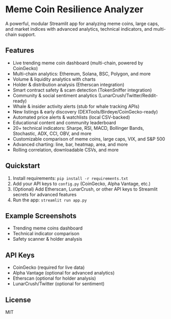 # Meme Coin Resilience Analyzer

A powerful, modular Streamlit app for analyzing meme coins, large caps, and market indices with advanced analytics, technical indicators, and multi-chain support.

## Features
- Live trending meme coin dashboard (multi-chain, powered by CoinGecko)
- Multi-chain analytics: Ethereum, Solana, BSC, Polygon, and more
- Volume & liquidity analytics with charts
- Holder & distribution analysis (Etherscan integration)
- Smart contract safety & scam detection (TokenSniffer integration)
- Community & social sentiment analytics (LunarCrush/Twitter/Reddit-ready)
- Whale & insider activity alerts (stub for whale tracking APIs)
- New listings & early discovery (DEXTools/Birdeye/CoinGecko-ready)
- Automated price alerts & watchlists (local CSV-backed)
- Educational content and community leaderboard
- 20+ technical indicators: Sharpe, RSI, MACD, Bollinger Bands, Stochastic, ADX, CCI, OBV, and more
- Customizable comparison of meme coins, large caps, VIX, and S&P 500
- Advanced charting: line, bar, heatmap, area, and more
- Rolling correlation, downloadable CSVs, and more

## Quickstart
1. Install requirements: `pip install -r requirements.txt`
2. Add your API keys to `config.py` (CoinGecko, Alpha Vantage, etc.)
3. (Optional) Add Etherscan, LunarCrush, or other API keys to Streamlit secrets for advanced features
4. Run the app: `streamlit run app.py`

## Example Screenshots
- Trending meme coins dashboard
- Technical indicator comparison
- Safety scanner & holder analysis

## API Keys
- CoinGecko (required for live data)
- Alpha Vantage (optional for advanced analytics)
- Etherscan (optional for holder analysis)
- LunarCrush/Twitter (optional for sentiment)

## License
MIT

